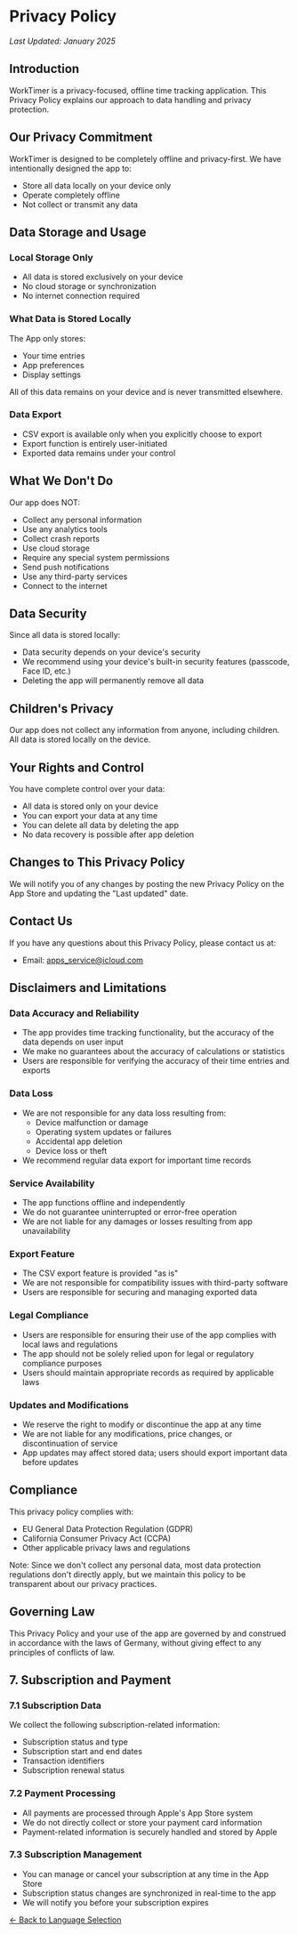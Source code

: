 # Privacy Policy

*Last Updated: January 2025*

## Introduction

WorkTimer is a privacy-focused, offline time tracking application. This Privacy Policy explains our approach to data handling and privacy protection.

## Our Privacy Commitment

WorkTimer is designed to be completely offline and privacy-first. We have intentionally designed the app to:
- Store all data locally on your device only
- Operate completely offline
- Not collect or transmit any data

## Data Storage and Usage

### Local Storage Only
- All data is stored exclusively on your device
- No cloud storage or synchronization
- No internet connection required

### What Data is Stored Locally
The App only stores:
- Your time entries
- App preferences
- Display settings

All of this data remains on your device and is never transmitted elsewhere.

### Data Export
- CSV export is available only when you explicitly choose to export
- Export function is entirely user-initiated
- Exported data remains under your control

## What We Don't Do

Our app does NOT:
- Collect any personal information
- Use any analytics tools
- Collect crash reports
- Use cloud storage
- Require any special system permissions
- Send push notifications
- Use any third-party services
- Connect to the internet

## Data Security

Since all data is stored locally:
- Data security depends on your device's security
- We recommend using your device's built-in security features (passcode, Face ID, etc.)
- Deleting the app will permanently remove all data

## Children's Privacy

Our app does not collect any information from anyone, including children. All data is stored locally on the device.

## Your Rights and Control

You have complete control over your data:
- All data is stored only on your device
- You can export your data at any time
- You can delete all data by deleting the app
- No data recovery is possible after app deletion

## Changes to This Privacy Policy

We will notify you of any changes by posting the new Privacy Policy on the App Store and updating the "Last updated" date.

## Contact Us

If you have any questions about this Privacy Policy, please contact us at:
- Email: apps_service@icloud.com

## Disclaimers and Limitations

### Data Accuracy and Reliability
- The app provides time tracking functionality, but the accuracy of the data depends on user input
- We make no guarantees about the accuracy of calculations or statistics
- Users are responsible for verifying the accuracy of their time entries and exports

### Data Loss
- We are not responsible for any data loss resulting from:
  - Device malfunction or damage
  - Operating system updates or failures
  - Accidental app deletion
  - Device loss or theft
- We recommend regular data export for important time records

### Service Availability
- The app functions offline and independently
- We do not guarantee uninterrupted or error-free operation
- We are not liable for any damages or losses resulting from app unavailability

### Export Feature
- The CSV export feature is provided "as is"
- We are not responsible for compatibility issues with third-party software
- Users are responsible for securing and managing exported data

### Legal Compliance
- Users are responsible for ensuring their use of the app complies with local laws and regulations
- The app should not be solely relied upon for legal or regulatory compliance purposes
- Users should maintain appropriate records as required by applicable laws

### Updates and Modifications
- We reserve the right to modify or discontinue the app at any time
- We are not liable for any modifications, price changes, or discontinuation of service
- App updates may affect stored data; users should export important data before updates

## Compliance

This privacy policy complies with:
- EU General Data Protection Regulation (GDPR)
- California Consumer Privacy Act (CCPA)
- Other applicable privacy laws and regulations

Note: Since we don't collect any personal data, most data protection regulations don't directly apply, but we maintain this policy to be transparent about our privacy practices.

## Governing Law

This Privacy Policy and your use of the app are governed by and construed in accordance with the laws of Germany, without giving effect to any principles of conflicts of law.

## 7. Subscription and Payment

### 7.1 Subscription Data
We collect the following subscription-related information:
- Subscription status and type
- Subscription start and end dates
- Transaction identifiers
- Subscription renewal status

### 7.2 Payment Processing
- All payments are processed through Apple's App Store system
- We do not directly collect or store your payment card information
- Payment-related information is securely handled and stored by Apple

### 7.3 Subscription Management
- You can manage or cancel your subscription at any time in the App Store
- Subscription status changes are synchronized in real-time to the app
- We will notify you before your subscription expires

[← Back to Language Selection](index.md)
